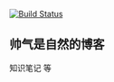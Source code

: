 [![Build Status](https://travis-ci.org/GPPoseidon999/singleshadow.svg?branch=master)](https://travis-ci.org/GPPoseidon999/singleshadow)
## 帅气是自然的博客

知识笔记 等


